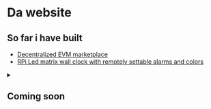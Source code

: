 [bep]: https://github.com/bep

# Da website

## So far i have built
  - [Decentralized EVM marketplace](https://github.com/JIOjosBG/Web3Marketplace)
  - [RPi Led matrix wall clock with remotely settable alarms and colors](https://github.com/JIOjosBG/itsglowtime)

<details>
<summary>

  ## Coming soon
</summary>

### Books&articles i enjoyed (coming soon)

### [Blog (coming soon)](Blog.md)

</details>